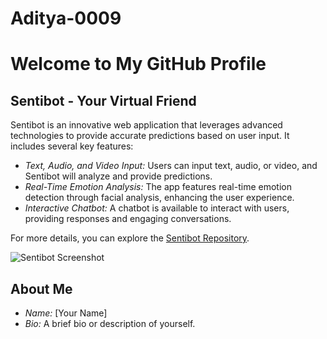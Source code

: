 # Aditya-0009

# Welcome to My GitHub Profile

## Sentibot - Your Virtual Friend

Sentibot is an innovative web application that leverages advanced technologies to provide accurate predictions based on user input. It includes several key features:

- *Text, Audio, and Video Input:* Users can input text, audio, or video, and Sentibot will analyze and provide predictions.
- *Real-Time Emotion Analysis:* The app features real-time emotion detection through facial analysis, enhancing the user experience.
- *Interactive Chatbot:* A chatbot is available to interact with users, providing responses and engaging conversations.

For more details, you can explore the [Sentibot Repository]([https://github.com/username/sentibot-repo](https://github.com/Aditya-0009/SentiBot--Your-Virtual-Friend)).

![Sentibot Screenshot](https://path-to-screenshot-image)

## About Me

- *Name:* [Your Name]
- *Bio:* A brief bio or description of yourself.
